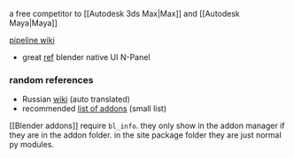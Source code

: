 a free competitor to [[Autodesk 3ds Max|Max]] and [[Autodesk Maya|Maya]]

[pipeline wiki](https://github.com/paulgolter/blender-pipeline-integration#community)

- great [ref](https://blender.stackexchange.com/questions/30444/create-an-interface-which-is-similar-to-the-material-list-box) blender native UI N-Panel

### random references
- Russian [wiki](https://github-com.translate.goog/jafdett/BlenderFAQ?_x_tr_sl=auto&_x_tr_tl=en&_x_tr_hl=en-US&_x_tr_pto=wapp) (auto translated)
- recommended [list of addons](https://github.com/Epicrex/3DArtistsHandbookAddonEdition/wiki/Blender-Addons-List)  (small list)

[[Blender addons]] require `bl_info`.
they only show in the addon manager if they are in the addon folder. in the site package folder they are just normal py modules.